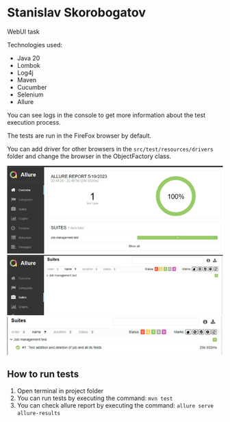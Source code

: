 # Stanislav Skorobogatov

WebUI task

Technologies used:

- Java 20
- Lombok
- Log4j
- Maven
- Cucumber
- Selenium
- Allure

You can see logs in the console to get more information about the test execution process.

The tests are run in the FireFox browser by default. 

You can add driver for other browsers in the `src/test/resources/drivers` folder and change the browser in the ObjectFactory class.

![img.png](img.png)
![img_1.png](img_1.png)
![img_2.png](img_2.png)

## How to run tests

1. Open terminal in project folder
2. You can run tests by executing the command: `mvn test`
3. You can check allure report by executing the command: `allure serve allure-results`